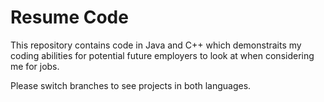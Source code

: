 # Resume Code
This repository contains code in Java and C++ which demonstraits my coding abilities for potential future employers to look at when considering me for jobs.

Please switch branches to see projects in both languages.
